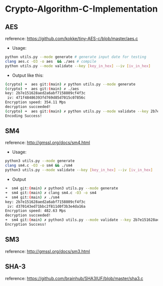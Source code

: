 # Crypto-Algorithm-C-Implementation

## AES
reference: https://github.com/kokke/tiny-AES-c/blob/master/aes.c

- Usage:
```bash
python utils.py --mode generate # generate input date for testing
clang aes.c -O3 -o aes  && ./aes # compile
python utils.py --mode validate --key [key_in_hex] --iv [iv_in_hex]
```
- Output like this:
```bash
(crypto) ➜  aes git:(main) ✗ python utils.py --mode generate 
(crypto) ➜  aes git:(main) ✗ ./aes
key: 2b7e151628aed2a6abf7158809cf4f3c
 iv: 471f48486393fd769d85d7015c07856c
Encryption speed: 354.11 Mps
decryption succeeded!
(crypto) ➜  aes git:(main) ✗ python utils.py --mode validate --key 2b7e151628aed2a6abf7158809cf4f3c --iv 471f48486393fd769d85d7015c07856c
Encoding Success!
```

## SM4
reference: http://gmssl.org/docs/sm4.html

- Usage:
```bash
python3 utils.py --mode generate
clang sm4.c -O3 -o sm4 && ./sm4
python3 utils.py --mode validate --key [key_in_hex] --iv [iv_in_hex]
```
- Output
```bash
➜  sm4 git:(main) ✗ python3 utils.py --mode generate
➜  sm4 git:(main) ✗ clang sm4.c -O3 -o sm4
➜  sm4 git:(main) ✗ ./sm4
key: 2b7e151628aed2a6abf7158809cf4f3c
 iv: d370143ed71bbc2f811d0f3b3e4da16a
Encryption speed: 482.63 Mps
decryption succeeded!
➜  sm4 git:(main) ✗ python3 utils.py --mode validate --key 2b7e151628aed2a6abf7158809cf4f3c --iv d370143ed71bbc2f811d0f3b3e4da16a
Encryption Success!
```
## SM3 
reference: http://gmssl.org/docs/sm3.html

## SHA-3
reference: https://github.com/brainhub/SHA3IUF/blob/master/sha3.c